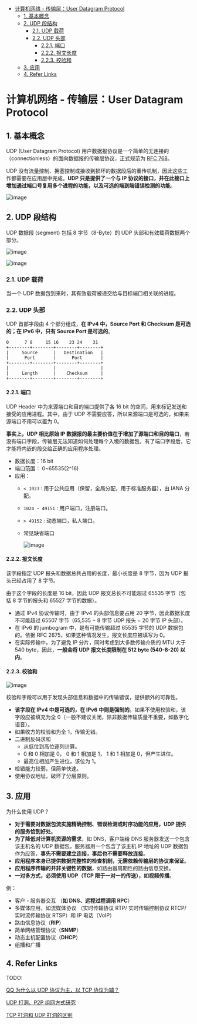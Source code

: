 - [计算机网络 - 传输层：User Datagram Protocol](#计算机网络---传输层user-datagram-protocol)
  - [1. 基本概念](#1-基本概念)
  - [2. UDP 段结构](#2-udp-段结构)
    - [2.1. UDP 载荷](#21-udp-载荷)
    - [2.2. UDP 头部](#22-udp-头部)
      - [2.2.1. 端口](#221-端口)
      - [2.2.2. 报文长度](#222-报文长度)
      - [2.2.3. 校验和](#223-校验和)
  - [3. 应用](#3-应用)
  - [4. Refer Links](#4-refer-links)

# 计算机网络 - 传输层：User Datagram Protocol

## 1. 基本概念

UDP (User Datagram Protocol) 用户数据报协议是一个简单的无连接的（connectionless）的面向数据报的传输层协议，正式规范为 [RFC 768](https://tools.ietf.org/html/rfc768)。

UDP 没有流量控制、拥塞控制或接收到损坏的数据段后的重传机制，因此这些工作都需要在应用层中完成。**UDP 只是提供了一个与 IP 协议的接口，并在此接口上增加通过端口号复用多个进程的功能，以及可选的端到端错误检测的功能**。

![image](http://img.cdn.firejq.com/jpg/2018/6/13/78ba8bb522bf024702b338fbc04bcf6c.jpg)

## 2. UDP 段结构

UDP 数据段 (segment) 包括 8 字节（8-Byte）的 UDP 头部和有效载荷数据两个部分。

![image](http://img.cdn.firejq.com/jpg/2018/6/13/da0908b68b5313377cc54e9ab3336f5b.jpg)

![image](http://img.cdn.firejq.com/jpg/2018/6/13/f62196532c01889f9c5afab2274ff03f.jpg)

### 2.1. UDP 载荷

当一个 UDP 数据包到来时，其有效载荷被递交给与目标端口相关联的进程。

### 2.2. UDP 头部

UDP 首部字段由 4 个部分组成，**在 IPv4 中，Source Port 和 Checksum 是可选的；在 IPv6 中，只有 Source Port 是可选的**。
```
0      7 8     15 16    23 24    31
+--------+--------+--------+--------+
|     Source      |   Destination   |
|      Port       |      Port       |
+--------+--------+--------+--------+
|                 |                 |
|     Length      |    Checksum     |
+--------+--------+--------+--------+
```

#### 2.2.1. 端口

UDP Header 中为来源端口和目的端口提供了各 16 bit 的空间，用来标记发送和接受的应用进程。其中，由于 UDP 不需要应答，所以来源端口是可选的，如果来源端口不用可以置为 0。

**事实上，UDP 相比原始 IP 数据报的最主要价值在于增加了源端口和目的端口**，若没有端口字段，传输层无法知道如何处理每个入境的数据包，有了端口字段后，它才能将内嵌的段交给正确的应用程序处理。

- 数据长度：16 bit
- 端口范围： 0~65535(2^16)
- 应用：
  - `< 1023` : 用于公共应用（保留，全局分配，用于标准服务器），由 IANA 分配。
  - `1024 ~ 49151` : 用户端口，注册端口。
  - `> 49152` : 动态端口，私人端口。
  - 常见缺省端口
    
    ![image](http://img.cdn.firejq.com/jpg/2018/6/13/a777d47edcbe77bcae080fd9675770ac.jpg)

#### 2.2.2. 报文长度

该字段指定 UDP 报头和数据总共占用的长度，最小长度是 8 字节，因为 UDP 报头已经占用了 8 字节。

由于这个字段的长度是 16 bit，因此 UDP 报文总长不可能超过 65535 字节（包括 8 字节的报头和 65527 字节的数据）。
- 通过 IPv4 协议传输时，由于 IPv4 的头部信息要占用 20 字节，因此数据长度不可能超过 65507 字节（65,535 − 8 字节 UDP 报头 − 20 字节 IP 头部）。
- 在 IPv6 的 jumbogram 中，是有可能传输超过 65535 字节的 UDP 数据包的。依据 RFC 2675，如果这种情况发生，报文长度应被填写为 0。
- 在实际传输中，为了避免 IP 分片，同时考虑到大多数传输介质的 MTU 大于 540 byte，因此，**一般会将 UDP 报文长度限制在 512 byte (540-8-20) 以内**。

#### 2.2.3. 校验和

![image](http://img.cdn.firejq.com/jpg/2018/6/13/51e7cedd315c98c2ee416082bf0e2b4b.jpg)

校验和字段可以用于发现头部信息和数据中的传输错误，提供额外的可靠性。

- **该字段在 IPv4 中是可选的，在 IPv6 中则是强制的**。如果不使用校验和，该字段应被填充为全 0（一般不建议关闭，除非数据传输质量不重要，如数字化语音）。
- 如果收方的校验和为全 1，传输无错。
- 二进制反码求和
  - 从低位到高位逐列计算。
  - 0 和 0 相加是 0， 0 和 1 相加是 1， 1 和 1 相加是 0，但产生进位。
  - 最高位相加产生进位，该位为 1。
- 检错能力较弱，但简单快速。
- 使用协议地址，破坏了分层原则。

## 3. 应用

为什么使用 UDP？
- **对于需要对数据包流实施精确控制、错误检测或时序功能的应用，UDP 提供的服务恰到好处**。
- **为了降低对计算机资源的需求**，如 DNS，客户端给 DNS 服务器发送一个包含该主机名的 UDP 数据包，服务器用一个包含了该主机 IP 地址的 UDP 数据包作为应答，**事先不需要建立连接，事后也不需要释放连接**。
- **应用程序本身已提供数据完整性的检查机制，无需依赖传输层的协议来保证**。
- **应用程序传输的并非关键性的数据**，如路由器周期性的路由信息交换。
- **一对多方式，必须使用 UDP（TCP 限于一对一的传送），如视频传播**。

例：
- 客户 - 服务器交互 （**如 DNS、远程过程调用 RPC**）
- 多媒体应用，如流媒体协议 （实时传输协议 RTP/ 实时传输控制协议 RTCP/ 实时流传输协议 RTSP）和 IP 电话（VoIP）
- 路由信息协议（**RIP**）
- 简单网络管理协议（**SNMP**）
- 动态主机配置协议（**DHCP**）
- 组播和广播

## 4. Refer Links

TODO:

[QQ 为什么以 UDP 协议为主，以 TCP 协议为辅？](https://www.zhihu.com/question/20292749)

[UDP 打洞、P2P 组网方式研究](http://www.cnblogs.com/LittleHann/p/5556185.html)

[TCP 打洞和 UDP 打洞的区别](http://f543711700.iteye.com/blog/978887)